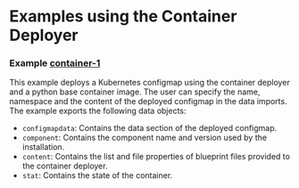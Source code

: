 # Examples using the Container Deployer

### Example [container-1](./container-1)

This example deploys a Kubernetes configmap using the container deployer and a python base container image.
The user can specify the name, namespace and the content of the deployed configmap in the data imports.
The example exports the following data objects:

* `configmapdata`: Contains the data section of the deployed configmap.
* `component`: Contains the component name and version used by the installation.
* `content`: Contains the list and file properties of blueprint files provided to the container deployer.
* `stat`: Contains the state of the container.
